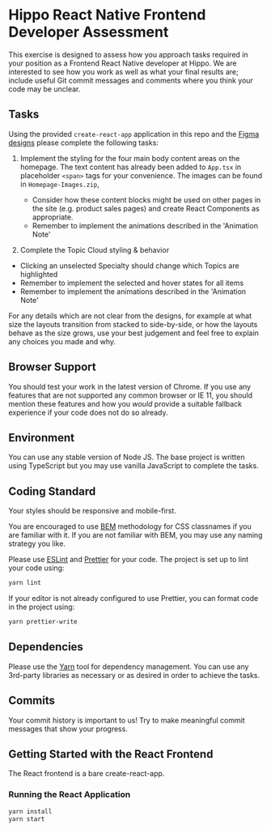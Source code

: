 Hippo React Native Frontend Developer Assessment
==============================================

This exercise is designed to assess how you approach tasks required in your
position as a Frontend React Native developer at Hippo. We are interested to see
how you work as well as what your final results are; include useful Git commit
messages and comments where you think your code may be unclear.

Tasks
-----

Using the provided `create-react-app` application in this repo  and the [Figma
designs](https://www.figma.com/file/VayLfjL0C8ibDVF4VVObB0/Front-End-Dev-Test?node-id=0%3A1)
please complete the following tasks:

1. Implement the styling for the four main body content areas on the homepage.
  The text content has already been added to `App.tsx` in placeholder `<span>`
  tags for your convenience. The images can be found in `Homepage-Images.zip`,
	- Consider how these content blocks might be used on other pages in the site
		(e.g. product sales pages) and create React Components as appropriate.
	- Remember to implement the animations described in the 'Animation Note'

2. Complete the Topic Cloud styling & behavior
  - Clicking an unselected Specialty should change which Topics are highlighted
  - Remember to implement the selected and hover states for all items
  - Remember to implement the animations described in the 'Animation Note'

For any details which are not clear from the designs, for example at what
size the layouts transition from stacked to side-by-side, or how the layouts
behave as the size grows, use your best judgement and feel free to explain
any choices you made and why.

Browser Support
---------------

You should test your work in the latest version of Chrome. If you use any
features that are not supported any common browser or IE 11, you should
mention these features and how you *would* provide a suitable fallback
experience if your code does not do so already.

Environment
-----------
You can use any stable version of Node JS. The base project is written using
TypeScript but you may use vanilla JavaScript to complete the tasks.

Coding Standard
---------------
Your styles should be responsive and mobile-first.

You are encouraged to use [BEM](http://getbem.com/introduction/) methodology
for CSS classnames if you are familiar with it. If you are not familiar with
BEM, you may use any naming strategy you like.

Please use [ESLint](https://eslint.org/) and [Prettier](https://prettier.io/)
for your code. The project is set up to lint your code using:
```sh
yarn lint
```

If your editor is not already configured to use Prettier, you can format code
in the project using:
```sh
yarn prettier-write
```

Dependencies
------------
Please use the [Yarn](https://yarnpkg.com/) tool for dependency management. You
can use any 3rd-party libraries as necessary or as desired in order to achieve
the tasks.

Commits
-------
Your commit history is important to us! Try to make meaningful commit messages
that show your progress.

Getting Started with the React Frontend
---------------------------------------
The React frontend is a bare create-react-app.

### Running the React Application

```sh
yarn install
yarn start
```
